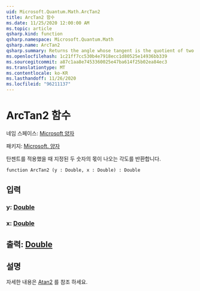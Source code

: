 ```yaml
---
uid: Microsoft.Quantum.Math.ArcTan2
title: ArcTan2 함수
ms.date: 11/25/2020 12:00:00 AM
ms.topic: article
qsharp.kind: function
qsharp.namespace: Microsoft.Quantum.Math
qsharp.name: ArcTan2
qsharp.summary: Returns the angle whose tangent is the quotient of two specified numbers.
ms.openlocfilehash: 1c21ff7cc530b4e7918ecc1d80525e14936bb339
ms.sourcegitcommit: a87c1aa8e7453360025e47ba614f25b02ea84ec3
ms.translationtype: MT
ms.contentlocale: ko-KR
ms.lasthandoff: 11/26/2020
ms.locfileid: "96211137"
---
```

# <a name="arctan2-function"></a>ArcTan2 함수

네임 스페이스: [Microsoft 양자](xref:Microsoft.Quantum.Math)

패키지: [Microsoft. 양자](https://nuget.org/packages/Microsoft.Quantum.QSharp.Core)


탄젠트를 적용했을 때 지정된 두 숫자의 몫이 나오는 각도를 반환합니다.

```qsharp
function ArcTan2 (y : Double, x : Double) : Double
```


## <a name="input"></a>입력

### <a name="y--double"></a>y: [Double](xref:microsoft.quantum.lang-ref.double)




### <a name="x--double"></a>x: [Double](xref:microsoft.quantum.lang-ref.double)





## <a name="output--double"></a>출력: [Double](xref:microsoft.quantum.lang-ref.double)



## <a name="remarks"></a>설명

자세한 내용은 [Atan2](https://docs.microsoft.com/dotnet/api/system.math.atan2) 를 참조 하세요.